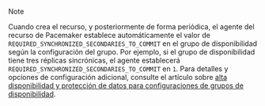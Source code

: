 > [!NOTE]
> Cuando crea el recurso, y posteriormente de forma periódica, el agente del recurso de Pacemaker establece automáticamente el valor de `REQUIRED_SYNCHRONIZED_SECONDARIES_TO_COMMIT` en el grupo de disponibilidad según la configuración del grupo. Por ejemplo, si el grupo de disponibilidad tiene tres réplicas sincrónicas, el agente establecerá `REQUIRED_SYNCHRONIZED_SECONDARIES_TO_COMMIT` en `1`. Para detalles y opciones de configuración adicional, consulte el artículo sobre [alta disponibilidad y protección de datos para configuraciones de grupos de disponibilidad](../linux/sql-server-linux-availability-group-ha.md). 